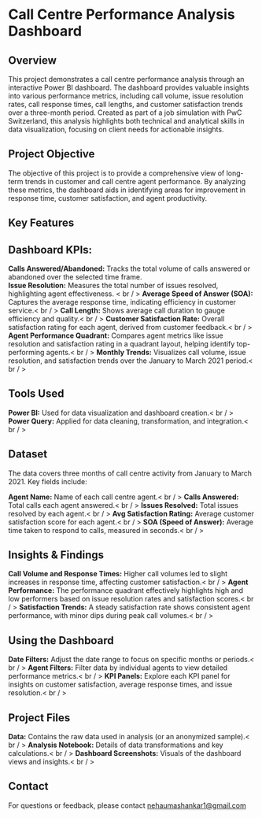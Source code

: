 # Call Centre Performance Analysis Dashboard

## Overview
This project demonstrates a call centre performance analysis through an interactive Power BI dashboard. The dashboard provides valuable insights into various performance metrics, including call volume, issue resolution rates, call response times, call lengths, and customer satisfaction trends over a three-month period. Created as part of a job simulation with PwC Switzerland, this analysis highlights both technical and analytical skills in data visualization, focusing on client needs for actionable insights.

## Project Objective
The objective of this project is to provide a comprehensive view of long-term trends in customer and call centre agent performance. By analyzing these metrics, the dashboard aids in identifying areas for improvement in response time, customer satisfaction, and agent productivity.

## Key Features
## Dashboard KPIs:
**Calls Answered/Abandoned:** Tracks the total volume of calls answered or abandoned over the selected time frame. <br/>
**Issue Resolution:** Measures the total number of issues resolved, highlighting agent effectiveness. < br / >
**Average Speed of Answer (SOA):** Captures the average response time, indicating efficiency in customer service.< br / >
**Call Length:** Shows average call duration to gauge efficiency and quality.< br / >
**Customer Satisfaction Rate:** Overall satisfaction rating for each agent, derived from customer feedback.< br / >
**Agent Performance Quadrant:** Compares agent metrics like issue resolution and satisfaction rating in a quadrant layout, helping identify top-performing agents.< br / >
**Monthly Trends:** Visualizes call volume, issue resolution, and satisfaction trends over the January to March 2021 period.< br / >

## Tools Used
**Power BI:** Used for data visualization and dashboard creation.< br / >
**Power Query:** Applied for data cleaning, transformation, and integration.< br / >

## Dataset
The data covers three months of call centre activity from January to March 2021. Key fields include:

**Agent Name:** Name of each call centre agent.< br / >
**Calls Answered:** Total calls each agent answered.< br / >
**Issues Resolved:** Total issues resolved by each agent.< br / >
**Avg Satisfaction Rating:** Average customer satisfaction score for each agent.< br / >
**SOA (Speed of Answer):** Average time taken to respond to calls, measured in seconds.< br / >

## Insights & Findings
**Call Volume and Response Times:** Higher call volumes led to slight increases in response time, affecting customer satisfaction.< br / >
**Agent Performance:** The performance quadrant effectively highlights high and low performers based on issue resolution rates and satisfaction scores.< br / >
**Satisfaction Trends:** A steady satisfaction rate shows consistent agent performance, with minor dips during peak call volumes.< br / >

## Using the Dashboard
**Date Filters:** Adjust the date range to focus on specific months or periods.< br / >
**Agent Filters:** Filter data by individual agents to view detailed performance metrics.< br / >
**KPI Panels:** Explore each KPI panel for insights on customer satisfaction, average response times, and issue resolution.< br / >

## Project Files
**Data:** Contains the raw data used in analysis (or an anonymized sample).< br / >
**Analysis Notebook:** Details of data transformations and key calculations.< br / >
**Dashboard Screenshots:** Visuals of the dashboard views and insights.< br / >

## Contact
For questions or feedback, please contact nehaumashankar1@gmail.com
